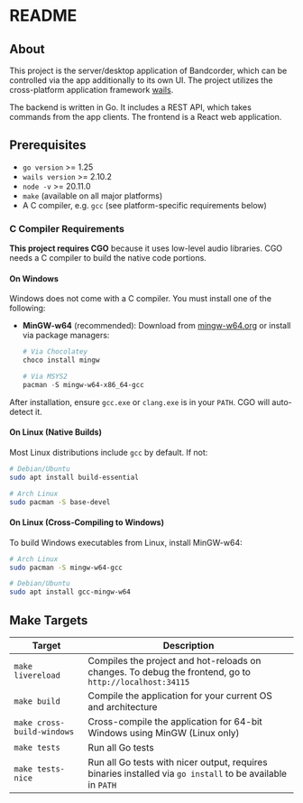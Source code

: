 # README

## About

This project is the server/desktop application of Bandcorder, which can be controlled via
the app additionally to its own UI. The project utilizes the cross-platform application
framework [wails](https://wails.io/).

The backend is written in Go. It includes a REST API, which takes commands from the
app clients. The frontend is a React web application.

## Prerequisites

- `go version` >= 1.25
- `wails version` >= 2.10.2
- `node -v` >= 20.11.0
- `make` (available on all major platforms)
- A C compiler, e.g. `gcc` (see platform-specific requirements below)

### C Compiler Requirements

**This project requires CGO** because it uses low-level audio libraries. CGO needs a C compiler to build the native code portions.

#### On Windows

Windows does not come with a C compiler. You must install one of the following:

- **MinGW-w64** (recommended): Download from [mingw-w64.org](https://www.mingw-w64.org/) or install via package managers:

  ```powershell
  # Via Chocolatey
  choco install mingw

  # Via MSYS2
  pacman -S mingw-w64-x86_64-gcc
  ```

After installation, ensure `gcc.exe` or `clang.exe` is in your `PATH`. CGO will auto-detect it.

#### On Linux (Native Builds)

Most Linux distributions include `gcc` by default. If not:

```bash
# Debian/Ubuntu
sudo apt install build-essential

# Arch Linux
sudo pacman -S base-devel
```

#### On Linux (Cross-Compiling to Windows)

To build Windows executables from Linux, install MinGW-w64:

```bash
# Arch Linux
sudo pacman -S mingw-w64-gcc

# Debian/Ubuntu
sudo apt install gcc-mingw-w64
```

## Make Targets

| Target                     | Description                                                                                                |
| -------------------------- | ---------------------------------------------------------------------------------------------------------- |
| `make livereload`          | Compiles the project and hot-reloads on changes. To debug the frontend, go to `http://localhost:34115`     |
| `make build`               | Compile the application for your current OS and architecture                                               |
| `make cross-build-windows` | Cross-compile the application for 64-bit Windows using MinGW (Linux only)                                  |
| `make tests`               | Run all Go tests                                                                                           |
| `make tests-nice`          | Run all Go tests with nicer output, requires binaries installed via `go install` to be available in `PATH` |
